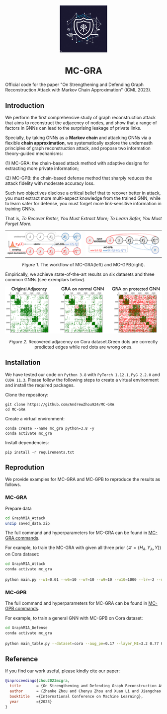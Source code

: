 
<p align="center"><img src="./figs/logo-newbing.jpeg" width=30% height=30% ></p>
<h1 align="center"> MC-GRA </h1>
<!-- <p align="center">
    <a href="TODO: arxiv"><img src="https://img.shields.io/badge/-arXiv-grey?logo=gitbook&logoColor=white" alt="arXiv"></a>
    <a href="https://github.com/AndrewZhou924/MC-GRA"><img src="https://img.shields.io/badge/-Github-grey?logo=github" alt="Github"></a>
    <a href="TODO: mlr"> <img alt="License" src="https://img.shields.io/static/v1?label=Pub&message=ICML%2723&color=blue"> </a>
</p> -->
<!-- *logo created by NewBing -->

<!-- **Blogs ([English(TODO)](-) - [中文(TODO)](-))** |
**[Slides(TODO)](-)** |
**[Poster(TODO)](-)** -->

Official code for the paper "On Strengthening and Defending Graph Reconstruction Attack with Markov Chain Approximation" (ICML 2023).


## Introduction
We perform the first comprehensive study of graph reconstruction attack that aims to reconstruct the adjacency of nodes, and show that a range of factors in GNNs can lead to the surprising leakage of private links. 

Specially, by taking GNNs as a **Markov chain** and attacking GNNs via a flexible **chain approximation**, we systematically explore the underneath principles of graph reconstruction attack, and propose two information theory-guided mechanisms: 

(1) MC-GRA: the chain-based attack method with adaptive designs for extracting more private information; 

(2) MC-GPB: the chain-based defense method that sharply reduces the attack fidelity with moderate accuracy loss. 

Such two objectives disclose a critical belief that to recover better in attack, you must extract more multi-aspect knowledge from the trained GNN, while to learn safer for defense, you must forget more link-sensitive information in training GNNs. 

That is, *To Recover Better, You Must Extract More; To Learn Safer, You Must Forget More.*

<table><tr>
<td><img src="./figs/markov-attack.png"></td>
<td><img src="./figs/markov-defense.png"></td>
</tr></table>
<p align="center"><em>Figure 1.</em> The workflow of MC-GRA(left) and MC-GPB(right).</p>

Empirically, we achieve state-of-the-art results on six datasets and three common GNNs (see exemplars below).

<p align="center"><img src="./figs/adj-demo.png"></p>
<p align="center"><em>Figure 2.</em> Recovered adjacency on Cora dataset.Green dots are correctly predicted edges while red dots are wrong ones.</p>

## Installation
We have tested our code on `Python 3.8` with `PyTorch 1.12.1`, `PyG 2.2.0` and `CUDA 11.3`. Please follow the following steps to create a virtual environment and install the required packages.

Clone the repository:
```
git clone https://github.com/AndrewZhou924/MC-GRA
cd MC-GRA
```

Create a virtual environment:
```
conda create --name mc_gra python=3.8 -y
conda activate mc_gra
```

Install dependencies:
```
pip install -r requirements.txt
```

## Reprodution
<!-- We provide the source code to reproduce the results in our paper.  -->
We provide examples for MC-GRA and MC-GPB to reproduce the results as follows.

### MC-GRA

Prepare data
```bash
cd GraphMIA_Attack
unzip saved_data.zip
```

The full command and hyperparameters for MC-GRA can be found in [MC-GRA commands](GraphMIA_Attack/README.md). 

For example, to train the MC-GRA with given all three prior ($\mathcal{K}=\{H_A, Y_A, Y\}$) on Cora dataset: 
  ``` bash
  cd GraphMIA_Attack
  conda activate mc_gra

  python main.py --w1=0.01 --w6=10 --w7=10 --w9=10 --w10=1000 --lr=-2 --useH_A --useY_A --useY --measure=MSELoss --dataset=cora
  ```

### MC-GPB
The full command and hyperparameters for MC-GRA can be found in [MC-GPB commands](GraphMIA_Defense/README.md). 

For example, to train a general GNN with MC-GPB on Cora dataset: 
  ``` bash
  cd GraphMIA_Defense
  conda activate mc_gra

  python main_table.py --dataset=cora --aug_pe=0.17 --layer_MI=3.2 0.77 0.02 --layer_inter_MI=0.27 0.96 --device=cuda:0
  ```


<!-- ### MC-GRA under MC-GPB
To train a MC-GRA model equipped with MC-GPB.

  ```bash
  cd ./GraphMIA_Attack
  conda activate mc_gra

  TODO

  ``` -->

<!-- ## How to use our method in your algorithm 

1. To test your GNN under our MC-GRA:

2. To equipe your GNN with our MC-GPB: -->



## Reference

If you find our work useful, please kindly cite our paper:

```bibtex
@inproceedings{zhou2023mcgra,
  title       = {On Strengthening and Defending Graph Reconstruction Attack with Markov Chain Approximation},
  author      = {Zhanke Zhou and Chenyu Zhou and Xuan Li and Jiangchao Yao and Quanming Yao and Bo Han},
  booktitle   ={International Conference on Machine Learning},
  year        ={2023}
}
```
